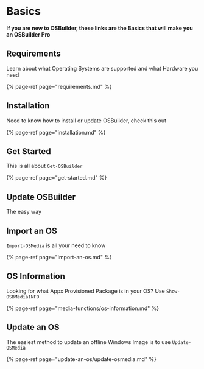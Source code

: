 # Basics

**If you are new to OSBuilder, these links are the Basics that will make you an OSBuilder Pro**

## Requirements

Learn about what Operating Systems are supported and what Hardware you need

{% page-ref page="requirements.md" %}

## Installation

Need to know how to install or update OSBuilder, check this out

{% page-ref page="installation.md" %}

## Get Started

This is all about `Get-OSBuilder`

{% page-ref page="get-started.md" %}

## Update OSBuilder

The easy way

## Import an OS

`Import-OSMedia` is all your need to know

{% page-ref page="import-an-os.md" %}

## OS Information

Looking for what Appx Provisioned Package is in your OS? Use `Show-OSBMediaINFO`

{% page-ref page="media-functions/os-information.md" %}

## Update an OS

The easiest method to update an offline Windows Image is to use `Update-OSMedia`

{% page-ref page="update-an-os/update-osmedia.md" %}

